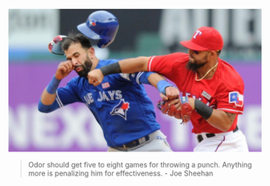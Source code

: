 ![odor](https://raw.githubusercontent.com/muneer78/muneer78.github.io/master/images/odor.jpeg)
 
> Odor should get five to eight games for throwing a punch. Anything more is penalizing him for effectiveness. - Joe Sheehan


